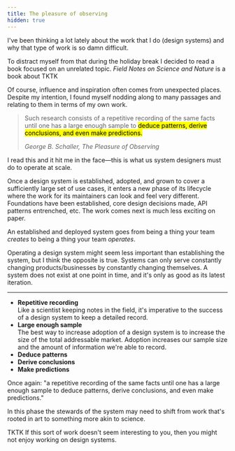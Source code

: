 ```yaml
---
title: The pleasure of observing
hidden: true
---
```


I've been thinking a lot lately about the work that I do (design systems) and why that type of work is so damn difficult.

To distract myself from that during the holiday break I decided to read a book focused on an unrelated topic. *Field Notes on Science and Nature* is a book about TKTK

Of course, influence and inspiration often comes from unexpected places. Despite my intention, I found myself nodding along to many passages and relating to them in terms of my own work.

> Such research consists of a repetitive recording of the same facts until one has a large enough sample to <mark>deduce patterns, derive conclusions, and even make predictions.</mark>
> 
> <cite>George B. Schaller, The Pleasure of Observing</cite>

I read this and it hit me in the face—this is what us system designers must do to operate at scale. 

Once a design system is established, adopted, and grown to cover a sufficiently large set of use cases, it enters a new phase of its lifecycle where the work for its maintainers can look and feel very different. Foundations have been established, core design decisions made, API patterns entrenched, etc. The work comes next is much less exciting on paper. 

An established and deployed system goes from being a thing your team *creates* to being a thing your team *operates*.

Operating a design system might seem less important than establishing the system, but I think the opposite is true. Systems can only serve constantly changing products/businesses by constantly changing themselves. A system does not exist at one point in time, and it's only as good as its latest iteration. 


---

- **Repetitive recording**\
	Like a scientist keeping notes in the field, it's imperative to the success of a design system to keep a detailed record.
- **Large enough sample**\
	The best way to increase adoption of a design system is to increase the size of the total addressable market. Adoption increases our sample size and the amount of information we're able to record.
- **Deduce patterns**
- **Derive conclusions**
- **Make predictions**

Once again: "a repetitive recording of the same facts until one has a large enough sample to deduce patterns, derive conclusions, and even make predictions."

In this phase the stewards of the system may need to shift from work that's rooted in art to something more akin to science. 

TKTK If this sort of work doesn't seem interesting to you, then you might not enjoy working on design systems.